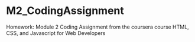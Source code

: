 # M2_CodingAssignment
Homework: Module 2 Coding Assignment from the coursera course HTML, CSS, and Javascript for Web Developers
